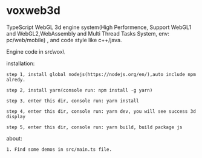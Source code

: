 # voxweb3d
TypeScript WebGL 3d engine system(High Performence, Support WebGL1 and WebGL2,WebAssembly and Multi Thread Tasks System, env: pc/web/mobile) , and code style like c++/java.

Engine code in src\vox\

installation:

    step 1, install global nodejs(https://nodejs.org/en/),auto include npm alredy.
    
    step 2, install yarn(console run: npm install -g yarn)
    
    step 3, enter this dir, console run: yarn install
    
    step 4, enter this dir, console run: yarn dev, you will see success 3d display
    
    step 5, enter this dir, console run: yarn build, build package js

about:

    1. Find some demos in src/main.ts file.

